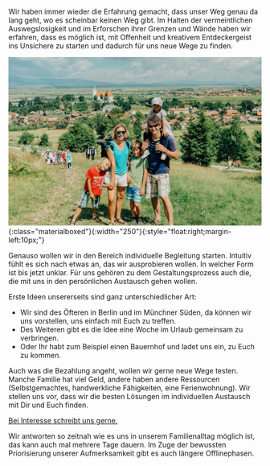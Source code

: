 Wir haben immer wieder die Erfahrung gemacht, dass unser Weg genau da lang geht, wo es scheinbar keinen Weg gibt. Im Halten der vermeintlichen Auswegslosigkeit und im Erforschen ihrer Grenzen und Wände haben wir erfahren, dass es möglich ist, mit Offenheit und kreativem Entdeckergeist ins Unsichere zu starten und dadurch für uns neue Wege zu finden.

![Familie Schmidberger](/assets/images/family.jpg){:class="materialboxed"}{:width="250"}{:style="float:right;margin-left:10px;"}

Genauso wollen wir in den Bereich individuelle Begleitung starten. Intuitiv fühlt es sich nach etwas an, das wir ausprobieren wollen. In welcher Form ist bis jetzt unklar. Für uns gehören zu dem Gestaltungsprozess auch die, die mit uns in den persönlichen Austausch gehen wollen.

Erste Ideen unsererseits sind ganz unterschiedlicher Art:
<ul>
  <li style="list-style-type:disc;">Wir sind des Öfteren in Berlin und im Münchner Süden, da können wir uns vorstellen, uns einfach mit Euch zu treffen.</li>
  <li style="list-style-type:disc;">Des Weiteren gibt es die Idee eine Woche im Urlaub gemeinsam zu verbringen.</li>
  <li style="list-style-type:disc;">Oder Ihr habt zum Beispiel einen Bauernhof und ladet uns ein, zu Euch zu kommen.</li>
</ul>

Auch was die Bezahlung angeht, wollen wir gerne neue Wege testen. Manche Familie hat viel Geld, andere haben andere Ressourcen (Selbstgemachtes, handwerkliche Fähigkeiten, eine Ferienwohnung). Wir stellen uns vor, dass wir die besten Lösungen im individuellen Austausch mit Dir und Euch finden.

<a class="waves-effect waves-light btn-large" href="mailto:{{site.email}}" target="blank">Bei Interesse schreibt uns gerne.</a>

Wir antworten so zeitnah wie es uns in unserem Familienalltag möglich ist, das kann auch mal mehrere Tage dauern. Im Zuge der bewussten Priorisierung unserer Aufmerksamkeit gibt es auch längere Offlinephasen.

